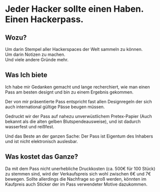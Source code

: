 # Jeder Hacker sollte einen Haben. Einen Hackerpass.

## Wozu?

Um darin Stempel aller Hackerspaces der Welt sammeln zu können.  
Um darin Notizen zu machen.  
Und viele andere Gründe mehr.

## Was Ich biete

Ich habe mir Gedanken gemacht und lange recherchiert, wie man einen Pass am
besten designt und bin zu einem Ergebnis gekommen.

Der von mir präsentierte Pass entspricht fast allen Designregeln der sich auch
international gültige Pässe beugen müssen.

Gedruckt wir der Pass auf nahezu unverwüstlichem Pretex-Papier (Auch bekannt als
die alten gelben Blutspendeausweise), und ist dadurch wasserfest und reißfest.

Und das Beste an der ganzen Sache: Der Pass ist Eigentum des Inhabers und ist
nicht elektronisch auslesbar.

## Was kostet das Ganze?

Da mit dem Pass nicht unerhebliche Druckkosten (ca. 500€ für 100 Stück)
zu stemmen sind, wird der Verkaufspreis sich wohl zwischen 6€ und 7€ bewegen.
Sollte allerdings die Nachfrage so groß werden, könnten im Kaufpreis auch
Sticker der im Pass verwendeter Motive dazukommen.
